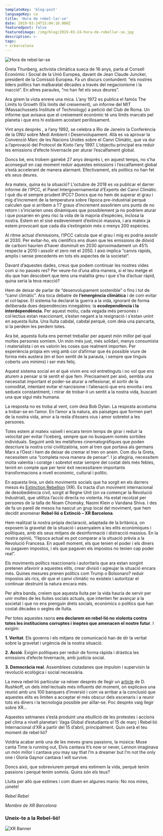 ```yaml
---
templateKey: 'blog-post'
languageKey: ca
title: 'Hora de rebel·lar-se'
date: 2019-03-24T15:04:10.000Z
featuredpost: false
featuredimage: /img/blog/2019-03-24-hora-de-rebellar-se.jpg
description: >-
tags:
- xrbarcelona
---
```



![Hora de rebel·lar-se](/img/blog/2019-03-24-hora-de-rebellar-se.jpg)

Greta Thunberg, activista climàtica sueca de 16 anys, parla al Consell Econòmic i Social de la Unió Europea, davant de Jean Claude Juncker, president de la Comissió Europea. Fa un discurs contundent: “els nostres líders polítics han malbaratat dècades a través del negacionisme i la inacció”. En altres paraules, “no han fet els seus deures”.

Ara girem la vista enrere una mica. L’any 1972 es publica el famós The Limits to Growth (Els límits del creixement), un informe del MIT (Massachussets Institute of Technology) a petició del Club de Roma. Un informe que avisava que el creixement econòmic té uns límits marcats pel planeta i que ens hi estàvem acostant perillosament.

Vint anys desprès , a l’any 1992, se celebra a Rio de Janeiro la Conferència de la ONU sobre Medi Ambient i Desenvolupament. Allà es va aprovar la Convenció Marc de les Nacions Unides sobre el Canvi Climàtic, que va dur a l’aprovació del Protocol de Kioto l’any 1997. L’objectiu principal era reduir les emissions d’efecte hivernacle per aturar l’escalfament global.

Doncs bé, ens trobem gairebé 27 anys desprès i, en aquest temps, no s’ha aconseguit en cap moment reduir aquestes emissions i l’escalfament global s’està accelerant de manera alarmant. Efectivament, els polítics no han fet els seus deures.

Ara mateix, quina és la situació? L'octubre de 2018 es va publicar el darrer informe de l’IPCC, el Panel Intergovernamental d’Experts del Canvi Climàtic. I què diu el sempre prudent IPCC? Doncs que no hem de superar el grau i mig d’increment de la temperatura sobre l’època pre-industrial perquè  calculen que si arribem a 1’7 graus d’increment assoliríem uns punts de no retorn i s’iniciarien unes dinàmiques que possiblement ja no podríem aturar i que posarien en greu risc la vida de la majoria d’espècies, inclosa la nostra. Estem en el sisè esdeveniment d’extinció massiva, i ara mateix ja estem provocant que cada dia s’extingeixin més o menys 200 espècies.

Al ritme actual d’emissions, l’IPCC calcula que el grau i mig es podria assolir el 2030.  Per evitar-ho, els científics ens diuen que les emissions de diòxid de carboni haurien d’haver disminuït en 2030 aproximadament un 45% respecte a 2010 i assolir el zero net el 2050. I això implica “canvis ràpids, amplis i sense precedents en tots els aspectes de la societat”.

Davant d’aquestes dades, creus que podem continuar les nostres vides com si no passés res? Per veure-ho d’una altra manera, si el teu metge et diu que han descobert que tens una malaltia greu i que s’ha d’actuar ràpid, quina seria la teva reacció?

Hem de deixar de parlar de “desenvolupament sostenible” o fins i tot de “canvi climàtic”. Ara toca debatre de **l’emergència climàtica** i de com evitar el col·lapse. El sistema ha declarat la guerra a la vida, ignorant de forma deliberada dues dependències innegables: la **ecodependència i la interdependència**. Per aquest motiu, cada vegada més persones i col·lectius estan reaccionant, s’estan negant a la resignació i s’estan unint en aquesta lluita. Una lluita cabdal, cabdal perquè, com deia una pancarta, si la perdem les perdem totes.

Ara bé, aquesta lluita ens permet treballar per aquest món millor pel qual moltes persones somiem. Un món més just, més solidari, menys consumista i materialista i on es valorin les coses que realment importen. Per experiència pròpia em veig amb cor d’afirmar que és possible viure de forma més austera (en el bon sentit de la paraula, i sempre que tinguis coberts uns mínims) i ser més feliç.

Aquest sistema social en el què vivim ens vol entretinguts i no vol que ens aturem a pensar si té sentit el que fem. Precisament per això, sembla una necessitat important el poder-se aturar a reflexionar, el sortir de la comoditat, intentant evitar el narcisisme i l’alienació que ens envolta i ens sedueix constantment, i mirar de trobar-li un sentit a la nostra vida, buscant una que sigui més humana.

La resposta no es troba al vent, com deia Bob Dylan. La resposta acostuma a trobar-se en l’amor. En l’amor a la natura, als paisatges que formen part de la nostra vida, amor a la resta d’éssers vius i amor sobretot a les persones.

Totes estem al mateix vaixell i encara tenim temps de girar i reduir la velocitat per evitar l’iceberg, sempre que no busquem només sortides individuals. Seguint amb les metàfores cinematogràfiques que poden descriure la nostra crisi civilitzatòria, som al tren que portava als germans Marx a l’Oest i hem de deixar de cremar el tren on anem. Com diu la Greta, necessitem una “completa nova manera de pensar”. I jo afegiria, necessitem molta valentia i coratge i sobretot estar sempre del costat dels més febles, tenint en compte que per tenir èxit necessitarem importants transformacions a nivell econòmic, cultural i polític.

En aquesta línia, un dels moviments socials que ha sorgit en els darrers mesos és [Extinction Rebellion](https://rebellion.earth) (XR). Es tracta d’un moviment internacional de desobediència civil, sorgit al Regne Unit (on va començar la Revolució Industrial), que utilitza l’acció directa no violenta. Ha estat recolzat per persones de la talla de Noam Chomsky, Naomi Klein o Vandana Shiva. I des de fa un parell de mesos ha nascut un grup local del moviment, que hem decidit anomenar **Rebel·lió o Extinció – XR Barcelona**.

Hem realitzat la nostra pròpia declaració, adaptada de la britànica, on exposem la gravetat de la situació i assenyalem a les elits econòmiques i polítiques, amb els seus mitjans de desinformació i distracció massius. En la nostra opinió, “l’època actual es pot comparar a la situació prèvia a la Revolució Francesa. En aquell moment, els que tenien el poder i els diners no pagaven impostos, i els que pagaven els impostos no tenien cap poder real”.

Els moviments polítics reaccionaris i autoritaris que ara estan sorgint pretenen afavorir a aquestes elits, crear divisió i agreujar la situació encara més. Quines mesures prenen polítics com Trump o Bolsonaro? reduir impostos als rics, dir que el canvi climàtic no existeix i autoritzar el continuar destruint la natura encara més.

Per altra banda, creiem que aquesta lluita per la vida hauria de servir per unir moltes de les lluites socials actuals, que intenten fer avançar a la societat i que no ens prenguin drets socials, econòmics o polítics que han costat dècades o segles de lluita.

Per totes aquestes raons **ens declarem en rebel·lió no violenta contra totes les institucions corruptes i ineptes que amenacen el nostre futur**. I exigim:

**1. Veritat**. Els governs i els mitjans de comunicació han de dir la veritat sobre la gravetat i urgència de la nostra situació. 

**2. Acció**. Exigim polítiques per reduir de forma ràpida i dràstica les emissions d’efecte hivernacle, amb justícia social.

**3. Democràcia real**. Assemblees ciutadanes que impulsin i supervisin la revolució ecològica i social necessària.

La meva rebel·lió particular va néixer després de llegir un [article](https://ctxt.es/es/20180801/Politica/21062/tecnologia-futuro-ricos-pobres-economia-Douglas-Rushkoff.htm) de D. Rushkoff, un dels intel·lectuals més influents del moment, on explicava una reunió amb uns 100 banquers d’inversió i com va arribar a la conclusió que aquestes elits es limiten a acceptar el més obscur dels escenaris i a reunir tots els diners i la tecnologia possible per aïllar-se. Poc desprès vaig llegir sobre XR...

Aquestes setmanes s’està produint una ebullició de les protestes i accions pel clima a nivell planetari: Vaga Global d’estudiants el 15 de març i Rebel·lió Internacional d’XR a partir del 15 d’abril, principalment. Quin serà el teu moment de rebel·lió?

Voldria acabar amb una de les meves grans passions, la música:  Muse canta Time is running out, Elvis cantava It’s now or never, Lennon imaginava un món millor i cantava you may say that I’m a dreamer but I’m not the only one i Gloria Gaynor cantava I will survive.

Doncs això, que sobreviurem perquè ens estimem la vida, perquè tenim passions i perquè tenim somnis. Quins són els teus? 

Lluita per allò que estimes i com diuen en algunes manis: No nos mires, ¡únete!

*Rebel Rebel*

*Membre de XR Barcelona*

### Uneix-te a la Rebel-lió!

![XR Banner](/img/blog/common/xr-banner.jpg)
